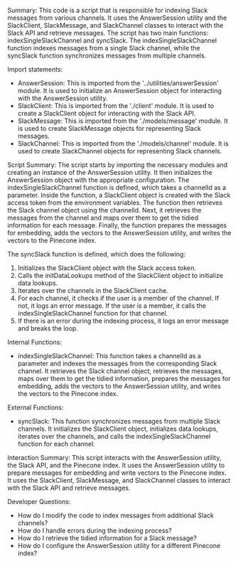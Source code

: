 Summary:
This code is a script that is responsible for indexing Slack messages from various channels. It uses the AnswerSession utility and the SlackClient, SlackMessage, and SlackChannel classes to interact with the Slack API and retrieve messages. The script has two main functions: indexSingleSlackChannel and syncSlack. The indexSingleSlackChannel function indexes messages from a single Slack channel, while the syncSlack function synchronizes messages from multiple channels.

Import statements:
- AnswerSession: This is imported from the '../utilities/answerSession' module. It is used to initialize an AnswerSession object for interacting with the AnswerSession utility.
- SlackClient: This is imported from the './client' module. It is used to create a SlackClient object for interacting with the Slack API.
- SlackMessage: This is imported from the './models/message' module. It is used to create SlackMessage objects for representing Slack messages.
- SlackChannel: This is imported from the './models/channel' module. It is used to create SlackChannel objects for representing Slack channels.

Script Summary:
The script starts by importing the necessary modules and creating an instance of the AnswerSession utility. It then initializes the AnswerSession object with the appropriate configuration. The indexSingleSlackChannel function is defined, which takes a channelId as a parameter. Inside the function, a SlackClient object is created with the Slack access token from the environment variables. The function then retrieves the Slack channel object using the channelId. Next, it retrieves the messages from the channel and maps over them to get the tidied information for each message. Finally, the function prepares the messages for embedding, adds the vectors to the AnswerSession utility, and writes the vectors to the Pinecone index.

The syncSlack function is defined, which does the following:
1. Initializes the SlackClient object with the Slack access token.
2. Calls the initDataLookups method of the SlackClient object to initialize data lookups.
3. Iterates over the channels in the SlackClient cache.
4. For each channel, it checks if the user is a member of the channel. If not, it logs an error message. If the user is a member, it calls the indexSingleSlackChannel function for that channel.
5. If there is an error during the indexing process, it logs an error message and breaks the loop.

Internal Functions:
- indexSingleSlackChannel: This function takes a channelId as a parameter and indexes the messages from the corresponding Slack channel. It retrieves the Slack channel object, retrieves the messages, maps over them to get the tidied information, prepares the messages for embedding, adds the vectors to the AnswerSession utility, and writes the vectors to the Pinecone index.

External Functions:
- syncSlack: This function synchronizes messages from multiple Slack channels. It initializes the SlackClient object, initializes data lookups, iterates over the channels, and calls the indexSingleSlackChannel function for each channel.

Interaction Summary:
This script interacts with the AnswerSession utility, the Slack API, and the Pinecone index. It uses the AnswerSession utility to prepare messages for embedding and write vectors to the Pinecone index. It uses the SlackClient, SlackMessage, and SlackChannel classes to interact with the Slack API and retrieve messages.

Developer Questions:
- How do I modify the code to index messages from additional Slack channels?
- How do I handle errors during the indexing process?
- How do I retrieve the tidied information for a Slack message?
- How do I configure the AnswerSession utility for a different Pinecone index?